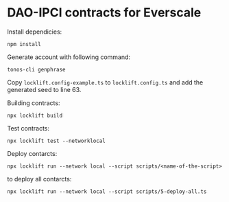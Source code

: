 # DAO-IPCI contracts for Everscale

Install dependicies:
```
npm install
```
Generate account with following command:
```
tonos-cli genphrase
```
Copy `locklift.config-example.ts` to `locklift.config.ts` and add the generated seed to line 63. 

Building contracts: 
```
npx locklift build
```
Test contracts:
```
npx locklift test --networklocal
```

Deploy contarcts:
```
npx locklift run --network local --script scripts/<name-of-the-script>
```
to deploy all contarcts:

```
npx locklift run --network local --script scripts/5-deploy-all.ts
```
